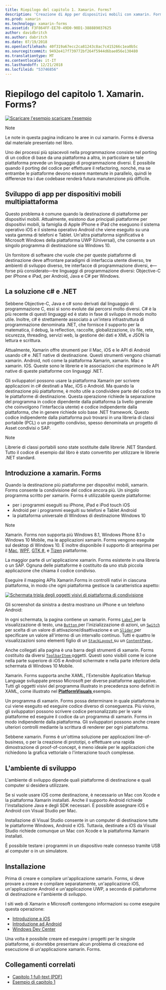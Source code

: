 ```yaml
---
title: Riepilogo del capitolo 1. Xamarin. Forms?
description: 'Creazione di App per dispositivi mobili con xamarin. Forms: Riepilogo del capitolo 1. Xamarin. Forms?'
ms.prod: xamarin
ms.technology: xamarin-forms
ms.assetid: F3F864FF-EE70-49D0-90D1-388889037625
author: davidbritch
ms.author: dabritch
ms.date: 07/19/2018
ms.openlocfilehash: 40f319a67ecc2ca81243c8ac7c415266c1ea0b5c
ms.sourcegitcommit: 9492e417f739772bf264f5944d6bae056e130480
ms.translationtype: MT
ms.contentlocale: it-IT
ms.lasthandoff: 12/21/2018
ms.locfileid: "53746856"
---
```

# <a name="summary-of-chapter-1-how-does-xamarinforms-fit-in"></a>Riepilogo del capitolo 1. Xamarin. Forms?

[![Scaricare l'esempio](~/media/shared/download.png) scaricare l'esempio](https://github.com/xamarin/xamarin-forms-book-samples/tree/master/Chapter01)

> [!NOTE]
> Le note in questa pagina indicano le aree in cui xamarin. Forms è diversa dal materiale presentato nel libro.

Uno dei processi più spiacevoli nella programmazione consiste nel porting di un codice di base da una piattaforma a altra, in particolare se tale piattaforma prevede un linguaggio di programmazione diversi. È possibile quando il porting del codice per effettuare il refactoring, nonché, ma se entrambe le piattaforme devono essere mantenute in parallelo, quindi le differenze tra i due codebase renderà futura manutenzione più difficile.

## <a name="cross-platform-mobile-development"></a>Sviluppo di app per dispositivi mobili multipiattaforma

Questo problema è comune quando la destinazione di piattaforme per dispositivi mobili. Attualmente, esistono due principali piattaforme per dispositivi mobili, la famiglia di Apple iPhone e iPad che eseguono il sistema operativo iOS e il sistema operativo Android che viene eseguito su una vasta gamma di telefoni e Tablet. Un'altra piattaforma significativa è Microsoft Windows della piattaforma UWP (Universal), che consente a un singolo programma di destinazione sia Windows 10.

Un fornitore di software che vuole che per queste piattaforme di destinazione deve affrontare paradigmi di interfaccia utente diverso, tre ambienti di sviluppo diverso, tre interfacce di programmazione diversi, e&mdash;forse più considerato&mdash;tre linguaggi di programmazione diversi: Objective-C per iPhone e iPad, per Android, Java e C# per Windows.

## <a name="the-c-and-net-solution"></a>La soluzione c# e .NET

Sebbene Objective-C, Java e c# sono derivati dal linguaggio di programmazione C, essi si sono evolute dai percorsi molto diversi. C# è la più recente di questi linguaggi ed è stato in fase di sviluppo in modo molto utile. Inoltre, c# è strettamente associato a un'intera infrastruttura di programmazione denominata .NET, che fornisce il supporto per la matematica, il debug, la reflection, raccolte, globalizzazione, i/o file, rete, sicurezza, threading, servizi web, la gestione dei dati e XML e JSON la lettura e scrittura.

Attualmente, Xamarin offre strumenti per il Mac, iOS e le API di Android usando c# e .NET native di destinazione. Questi strumenti vengono chiamati xamarin. Android, noti come la piattaforma Xamarin, xamarin. Mac e xamarin. IOS. Queste sono le librerie e le associazioni che esprimono le API native di queste piattaforme con linguaggi .NET.

Gli sviluppatori possono usare la piattaforma Xamarin per scrivere applicazioni in c# destinati a Mac, iOS o Android. Ma quando la destinazione più piattaforme, è molto utile a condividere parte del codice tra le piattaforme di destinazione. Questa operazione richiede la separazione del programma in codice dipendente dalla piattaforma (a livello generale che coinvolgono l'interfaccia utente) e codice indipendente dalla piattaforma, che in genere richiede solo base .NET framework. Questo codice indipendente dalla piattaforma può trovarsi in una libreria di classi portabile (PCL) o un progetto condiviso, spesso denominata un progetto di Asset condivisi o SAP.

> [!NOTE]
> Librerie di classi portabili sono state sostituite dalle librerie .NET Standard. Tutto il codice di esempio dal libro è stato convertito per utilizzare le librerie .NET standard.

## <a name="introducing-xamarinforms"></a>Introduzione a xamarin. Forms

Quando la destinazione più piattaforme per dispositivi mobili, xamarin. Forms consente la condivisione del codice ancora più. Un singolo programma scritto per xamarin. Forms è utilizzabile queste piattaforme:

- per i programmi eseguiti su iPhone, iPad e iPod touch iOS
- Android per i programmi eseguiti su telefoni e Tablet Android
- la piattaforma universale di Windows di destinazione Windows 10

> [!NOTE]
> Xamarin. Forms non supporta più Windows 8.1, Windows Phone 8.1 o Windows 10 Mobile, ma le applicazioni xamarin. Forms vengono eseguite sul desktop di Windows 10. È inoltre disponibile il supporto di anteprima per il [Mac](~/xamarin-forms/platform/mac.md), [WPF](~/xamarin-forms/platform/wpf.md), [GTK #](~/xamarin-forms/platform/gtk.md), e [Tizen](~/xamarin-forms/platform/tizen.md) piattaforme.

La maggior parte di un'applicazione xamarin. Forms esistente in una libreria o un SAP. Ognuna delle piattaforme è costituito da uno stub piccola applicazione che chiama il codice condiviso.

Eseguire il mapping APIs Xamarin.Forms in controlli nativi in ciascuna piattaforma, in modo che ogni piattaforma gestisce la caratteristica aspetto:

[![Schermata tripla degli oggetti visivi di piattaforma di condivisione](images/ch01fg03-small.png "xamarin. Forms Controls on Each Platform")](images/ch01fg03-large.png#lightbox "xamarin. Forms Controls on Each Platform")

Gli screenshot da sinistra a destra mostrano un iPhone e un telefono Android:

In ogni schermata, la pagina contiene un xamarin. Forms [ `Label` ](xref:Xamarin.Forms.Label) per la visualizzazione di testo, una [ `Button` ](xref:Xamarin.Forms.Button) per l'inizializzazione di azioni, un [ `Switch` ](xref:Xamarin.Forms.Switch) per scelta di un valore di attivazione/disattivazione e un [ `Slider` ](xref:Xamarin.Forms.Slider) per specificare un valore all'interno di un intervallo continuo. Tutti e quattro le visualizzazioni sono elementi figlio di un [ `StackLayout` ](xref:Xamarin.Forms.StackLayout) su un [ `ContentPage` ](xref:Xamarin.Forms.ContentPage).

Anche collegati alla pagina è una barra degli strumenti di xamarin. Forms costituito da diversi [ `ToolbarItem` ](xref:Xamarin.Forms.ToolbarItem) oggetti. Questi sono visibili come le icone nella parte superiore di iOS e Android schermate e nella parte inferiore della schermata di Windows 10 Mobile.

Xamarin. Forms supporta anche XAML, l'Extensible Application Markup Language sviluppate presso Microsoft per diverse piattaforme applicative. Tutti gli oggetti visivi del programma illustrato in precedenza sono definiti in XAML, come illustrato nel [ **PlatformVisuals** ](https://github.com/xamarin/xamarin-forms-book-samples/tree/master/Chapter01/PlatformVisuals) esempio.

Un programma di xamarin. Forms possa determinare in quale piattaforma in cui viene eseguito ed eseguire codice diverso di conseguenza. Più visivo, gli sviluppatori possono scrivere codice personalizzato per le varie piattaforme ed eseguire il codice da un programma di xamarin. Forms in modo indipendente dalla piattaforma. Gli sviluppatori possono anche creare ulteriori controlli mediante la scrittura di renderer per ogni piattaforma.

Sebbene xamarin. Forms è un'ottima soluzione per applicazioni line-of-business, o per la creazione di prototipi, o effettuare una rapida dimostrazione di proof-of-concept, è meno ideale per le applicazioni che richiedono la grafica vettoriale o l'interazione touch complesse.

## <a name="your-development-environment"></a>L'ambiente di sviluppo

L'ambiente di sviluppo dipende quali piattaforme di destinazione e quali computer si desidera utilizzare.

Se si vuole usare iOS come destinazione, è necessario un Mac con Xcode e la piattaforma Xamarin installati. Anche il supporto Android richiede l'installazione Java e degli SDK necessari. È possibile assegnare iOS e Android con Visual Studio per Mac.

Installazione di Visual Studio consente in un computer di destinazione tutte le piattaforme Windows, Android e iOS. Tuttavia, destinate a iOS da Visual Studio richiede comunque un Mac con Xcode e la piattaforma Xamarin installati.

È possibile testare i programmi in un dispositivo reale connesso tramite USB al computer o in un simulatore.

## <a name="installation"></a>Installazione

Prima di creare e compilare un'applicazione xamarin. Forms, si deve provare a creare e compilare separatamente, un'applicazione iOS, un'applicazione Android e un'applicazione UWP, a seconda di piattaforme di destinazione e l'ambiente di sviluppo.

I siti web di Xamarin e Microsoft contengono informazioni su come eseguire questa operazione:

- [Introduzione a iOS](~/ios/get-started/index.md)
- [Introduzione ad Android](~/android/get-started/index.md)
- [Windows Dev Center](http://dev.windows.com)

Una volta è possibile creare ed eseguire i progetti per le singole piattaforme, si dovrebbe presentare alcun problema di creazione ed esecuzione di un'applicazione xamarin. Forms.

## <a name="related-links"></a>Collegamenti correlati

- [Capitolo 1 full-text (PDF)](https://download.xamarin.com/developer/xamarin-forms-book/XamarinFormsBook-Ch01-Apr2016.pdf)
- [Esempio di capitolo 1](https://github.com/xamarin/xamarin-forms-book-samples/tree/master/Chapter01)
